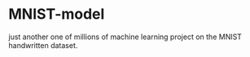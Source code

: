 # MNIST-model
just another one of millions of machine learning project on the MNIST handwritten dataset.
